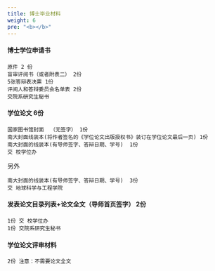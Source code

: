 ```yaml
---
title: 博士毕业材料
weight: 6
pre: "<b></b>"
---
```



#### 博士学位申请书
    原件 2 份  
    盲审评阅书（或者附表二） 2份
    5张答辩表决票 1份
    评阅人和答辩委员会名单表 2份
    交院系研究生秘书
    
#### 学位论文 6份

    国家图书馆封面  （无签字） 1份
    南大封面线装本(将作者签名的《学位论文出版授权书》装订在学位论文最后一页) 1份
    南大封面的线装本(有导师签字、答辩日期、学号)  1份 
    交 校学位办
另外

    南大封面的线装本(有导师签字、答辩日期、学号)  3份 
    交 地球科学与工程学院

#### 发表论文目录列表+论文全文（导师首页签字） 2份
    1份 交 校学位办
    1份 交院系研究生秘书
    
#### 学位论文评审材料
    2份 注意：不需要论文全文


